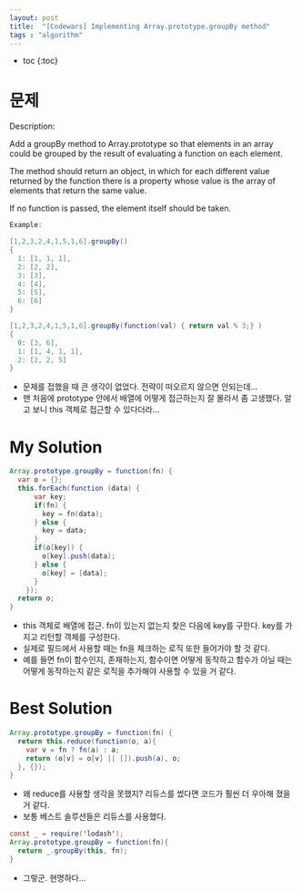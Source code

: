 ```yaml
---
layout: post
title:  "[Codewars] Implementing Array.prototype.groupBy method"
tags : "algorithm"
---
```


* toc
{:toc}

# 문제
Description:

Add a groupBy method to Array.prototype so that elements in an array could be grouped by the result of evaluating a function on each element.

The method should return an object, in which for each different value returned by the function there is a property whose value is the array of elements that return the same value.

If no function is passed, the element itself should be taken.

~~~ java
Example:

[1,2,3,2,4,1,5,1,6].groupBy()
{
  1: [1, 1, 1],
  2: [2, 2],
  3: [3],
  4: [4],
  5: [5],
  6: [6]
}

[1,2,3,2,4,1,5,1,6].groupBy(function(val) { return val % 3;} )
{
  0: [3, 6],
  1: [1, 4, 1, 1],
  2: [2, 2, 5]
}
~~~

- 문제를 접했을 때 큰 생각이 없었다. 전략이 떠오르지 않으면 안되는데...
- 맨 처음에 prototype 안에서 배열에 어떻게 접근하는지 잘 몰라서 좀 고생했다. 알고 보니 this 객체로 접근할 수 있다더라...

# My Solution
~~~ java
Array.prototype.groupBy = function(fn) {
  var o = {};
  this.forEach(function (data) {
      var key;
      if(fn) {
        key = fn(data);
      } else {
        key = data;
      }
      if(o[key]) {
        o[key].push(data);
      } else {
        o[key] = [data];
      }
    });
  return o;
}
~~~

- this 객체로 배열에 접근. fn이 있는지 없는지 찾은 다음에 key를 구한다. key를 가지고 리턴할 객체를 구성한다.
- 실제로 필드에서 사용할 때는 fn을 체크하는 로직 또한 들어가야 할 것 같다.
- 예를 들면 fn이 함수인지, 존재하는지, 함수이면 어떻게 동작하고 함수가 아닐 때는 어떻게 동작하는지 같은 로직을 추가해야 사용할 수 있을 거 같다.

# Best Solution
~~~ java
Array.prototype.groupBy = function(fn) {
  return this.reduce(function(o, a){
    var v = fn ? fn(a) : a;
    return (o[v] = o[v] || []).push(a), o;
  }, {});
}
~~~
- 왜 reduce를 사용할 생각을 못했지? 리듀스를 썼다면 코드가 훨씬 더 우아해 졌을 거 같다.
- 보통 베스트 솔루션들은 리듀스를 사용했다.

~~~ java
const _ = require('lodash');
Array.prototype.groupBy = function(fn){
  return _.groupBy(this, fn);
}
~~~ 
- 그렇군. 현명하다...
